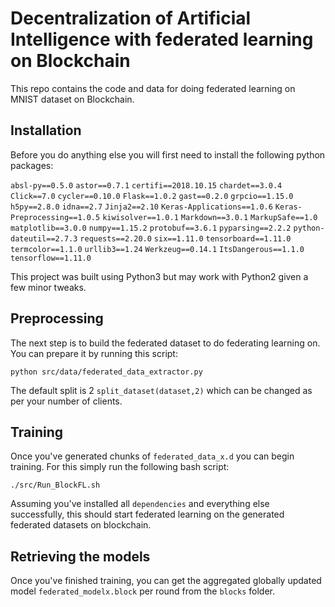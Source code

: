 Decentralization of Artificial Intelligence with federated learning on Blockchain
====================================================================================

This repo contains the code and data for doing federated learning on MNIST dataset on Blockchain.

Installation
------------

Before you do anything else you will first need to install the following python 
packages:

   `absl-py==0.5.0`
   `astor==0.7.1`
   `certifi==2018.10.15`
   `chardet==3.0.4`
   `Click==7.0`
   `cycler==0.10.0`
   `Flask==1.0.2`
   `gast==0.2.0`
   `grpcio==1.15.0`
   `h5py==2.8.0`
   `idna==2.7`
   `Jinja2==2.10`
   `Keras-Applications==1.0.6`
   `Keras-Preprocessing==1.0.5`
   `kiwisolver==1.0.1`
   `Markdown==3.0.1`
   `MarkupSafe==1.0`
   `matplotlib==3.0.0`
   `numpy==1.15.2`
   `protobuf==3.6.1`
   `pyparsing==2.2.2`
   `python-dateutil==2.7.3`
   `requests==2.20.0`
   `six==1.11.0`
   `tensorboard==1.11.0`
   `termcolor==1.1.0`
   `urllib3==1.24`
   `Werkzeug==0.14.1`
   `ItsDangerous==1.1.0`
   `tensorflow==1.11.0`
   
This project was built using Python3 but may work with Python2 given a few 
minor tweaks.

Preprocessing
-------------
The next step is to build the federated dataset to do federating learning on. You can prepare it by running this script:

    python src/data/federated_data_extractor.py
    
The default split is 2 `split_dataset(dataset,2)` which can be changed as per your number of clients.

Training
--------

Once you've generated chunks of `federated_data_x.d` you can begin training. For this simply 
run the following bash script:

    ./src/Run_BlockFL.sh

Assuming you've installed all `dependencies` and everything else successfully,
this should start federated learning on the generated federated datasets on blockchain.

Retrieving the models
----------------------

Once you've finished training, you can get the aggregated globally updated model  `federated_modelx.block` per round from the `blocks` folder.

    
 

